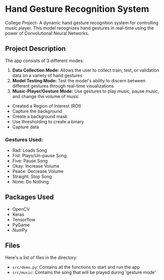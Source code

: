 # Hand Gesture Recognition System
College Project- A dynamic hand gesture recognition system for controlling music player. This model recognizes hand gestures in real-time using the power of Convolutional Neural Networks.

## Project Description

The app consists of 3 different modes:
1. __**Data Collection Mode:**__ Allows the user to collect train, test, or validation data on a variety of hand gestures
2. __**Model Testing Mode:**__ Test the model's ability to discern between different gestures through real-time visualizations
3. __**Music-Player/Gesture Mode:**__ Use gestures to play music, pause music, and change the volume of music

* Created a Region of Interest (ROI)
* Capture the background
* Create a background mask
* Use thresholding to create a binary
* Capture data

### Gestures Used:
- Rad: Loads Song
- Fist: Plays/Un-pause Song
- Five: Pause Song
- Okay: Increase Volume
- Peace: Decrease Volume
- Straight: Stop Song
- None: Do Nothing 

## Packages Used
- OpenCV 
- Keras
- Tensorflow
- PyGame
- NumPy

## Files
Here's a list of files in the directory:
- `src/demo.py`: Contains all the functions to start and run the app
- `src/music`: Contains the song that will be played during 'gesture mode'


